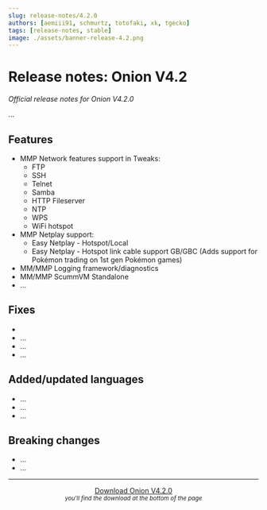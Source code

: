 ```yaml
---
slug: release-notes/4.2.0
authors: [aemiii91, schmurtz, totofaki, xk, tgecko]
tags: [release-notes, stable]
image: ./assets/banner-release-4.2.png
---
```


# Release notes: Onion V4.2

*Official release notes for Onion V4.2.0*

...

<!-- truncate -->

## Features

- MMP Network features support in Tweaks:
  - FTP
  - SSH
  - Telnet
  - Samba
  - HTTP Fileserver
  - NTP
  - WPS
  - WiFi hotspot
- MMP Netplay support:
  - Easy Netplay - Hotspot/Local
  - Easy Netplay - Hotspot link cable support GB/GBC (Adds support for Pokémon trading on 1st gen Pokémon games)
- MM/MMP Logging framework/diagnostics
- MM/MMP ScummVM Standalone
- ...

## Fixes
- 
- ...
- ...
- ...

## Added/updated languages

- ...
- ...
- ...

## Breaking changes

- ...
- ...

---

<p align="center">
<a href="https://github.com/OnionUI/Onion/releases/tag/v4.2.0" class="button button--primary button--lg">Download Onion V4.2.0</a><br/>
<small><i>you'll find the download at the bottom of the page</i></small>
</p>
